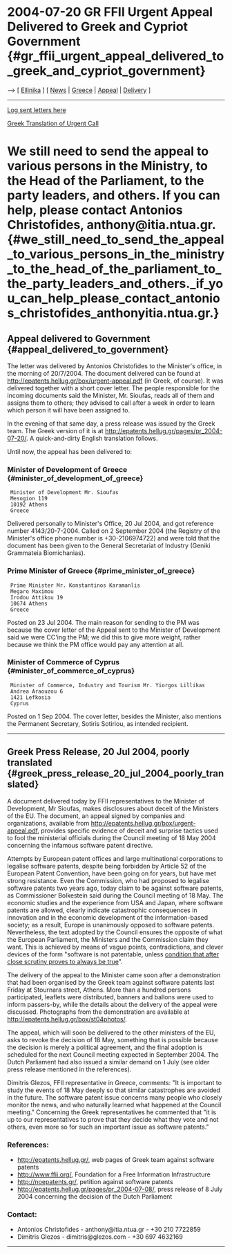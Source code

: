 # 2004-07-20 GR FFII Urgent Appeal Delivered to Greek and Cypriot Government {#gr_ffii_urgent_appeal_delivered_to_greek_and_cypriot_government}

\--\> \[ [ Ellinika](LtrCons0406RecvGrEl "wikilink") \] \[ [
News](SwpatcninoEn "wikilink") \| [ Greece](SwpatgrEn "wikilink") \| [
Appeal](LtrCons0406En "wikilink") \| [
Delivery](LtrConsRecv0406En "wikilink") \]

------------------------------------------------------------------------

[ Log sent letters here](LtrConsSendGr0406En "wikilink")

[Greek Translation of Urgent
Call](http://epatents.hellug.gr/box/urgent-appeal.pdf "wikilink")

# We still need to send the appeal to various persons in the Ministry, to the Head of the Parliament, to the party leaders, and others. If you can help, please contact Antonios Christofides, anthony\@itia.ntua.gr. {#we_still_need_to_send_the_appeal_to_various_persons_in_the_ministry_to_the_head_of_the_parliament_to_the_party_leaders_and_others._if_you_can_help_please_contact_antonios_christofides_anthonyitia.ntua.gr.}

## Appeal delivered to Government {#appeal_delivered_to_government}

The letter was delivered by Antonios Christofides to the Minister\'s
office, in the morning of 20/7/2004. The document delivered can be found
at <http://epatents.hellug.gr/box/urgent-appeal.pdf> (in Greek, of
course). It was delivered together with a short cover letter. The people
responsible for the incoming documents said the Minister, Mr. Sioufas,
reads all of them and assigns them to others; they advised to call after
a week in order to learn which person it will have been assigned to.

In the evening of that same day, a press release was issued by the Greek
team. The Greek version of it is at
<http://epatents.hellug.gr/pages/pr_2004-07-20/>. A quick-and-dirty
English translation follows.

Until now, the appeal has been delivered to:

### Minister of Development of Greece {#minister_of_development_of_greece}

` Minister of Development Mr. Sioufas`\
` Mesogion 119`\
` 10192 Athens`\
` Greece`

Delivered personally to Minister\'s Office, 20 Jul 2004, and got
reference number 4143/20-7-2004. Called on 2 September 2004 (the
Registry of the Minister\'s office phone number is +30-2106974722) and
were told that the document has been given to the General Secretariat of
Industry (Geniki Grammateia Biomichanias).

### Prime Minister of Greece {#prime_minister_of_greece}

` Prime Minister Mr. Konstantinos Karamanlis`\
` Megaro Maximou`\
` Irodou Attikou 19`\
` 10674 Athens`\
` Greece`

Posted on 23 Jul 2004. The main reason for sending to the PM was because
the cover letter of the Appeal sent to the Minister of Development said
we were CC\'ing the PM; we did this to give more weight, rather because
we think the PM office would pay any attention at all.

### Minister of Commerce of Cyprus {#minister_of_commerce_of_cyprus}

` Minister of Commerce, Industry and Tourism Mr. Yiorgos Lillikas`\
` Andrea Araouzou 6`\
` 1421 Lefkosia`\
` Cyprus`

Posted on 1 Sep 2004. The cover letter, besides the Minister, also
mentions the Permanent Secretary, Sotiris Sotiriou, as intended
recipient.

------------------------------------------------------------------------

## Greek Press Release, 20 Jul 2004, poorly translated {#greek_press_release_20_jul_2004_poorly_translated}

A document delivered today by FFII representatives to the Minister of
Development, Mr Sioufas, makes disclosures about deceit of the Ministers
of the EU. The document, an appeal signed by companies and
organizations, available from
<http://epatents.hellug.gr/box/urgent-appeal.pdf>, provides specific
evidence of deceit and surprise tactics used to fool the ministerial
officials during the Council meeting of 18 May 2004 concerning the
infamous software patent directive.

Attempts by European patent offices and large multinational corporations
to legalise software patents, despite being forbidden by Article 52 of
the European Patent Convention, have been going on for years, but have
met strong resistance. Even the Commission, who had proposed to legalise
software patents two years ago, today claim to be against software
patents, as Commissioner Bolkestein said during the Council meeting of
18 May. The economic studies and the experience from USA and Japan,
where software patents are allowed, clearly indicate catastrophic
consequences in innovation and in the economic development of the
information-based society; as a result, Europe is unanimously opposed to
software patents. Nevertheless, the text adopted by the Council ensures
the opposite of what the European Parliament, the Ministers and the
Commission claim they want. This is achieved by means of vague points,
contradictions, and clever devices of the form \"software is not
patentable, unless [condition that after close scrutiny proves to always
be true](complex "wikilink")\".

The delivery of the appeal to the Minister came soon after a
demonstration that had been organised by the Greek team against software
patents last Friday at Stournara street, Athens. More than a hundred
persons participated, leaflets were distributed, banners and ballons
were used to inform passers-by, while the details about the delivery of
the appeal were discussed. Photographs from the demonstration are
available at <http://epatents.hellug.gr/box/st04photos/>.

The appeal, which will soon be delivered to the other ministers of the
EU, asks to revoke the decision of 18 May, something that is possible
because the decision is merely a political agreement, and the final
adoption is scheduled for the next Council meeting expected in September
2004. The Dutch Parliament had also issued a similar demand on 1 July
(see older press release mentioned in the references).

Dimitris Glezos, FFII representative in Greece, comments: \"It is
important to study the events of 18 May deeply so that similar
catastrophes are avoided in the future. The software patent issue
concerns many people who closely monitor the news, and who naturally
learned what happened at the Council meeting.\" Concerning the Greek
representatives he commented that \"it is up to our representatives to
prove that they decide what they vote and not others, even more so for
such an important issue as software patents.\"

### References:

-   <http://epatents.hellug.gr/>, web pages of Greek team against
    software patents
-   <http://www.ffii.org/>, Foundation for a Free Information
    Infrastructure
-   <http://noepatents.gr/>, petition against software patents
-   <http://epatents.hellug.gr/pages/pr_2004-07-08/>, press release of 8
    July 2004 concerning the decision of the Dutch Parliament

### Contact:

-   Antonios Christofides - anthony\@itia.ntua.gr - +30 210 7722859
-   Dimitris Glezos - dimitris\@glezos.com - +30 697 4632169

------------------------------------------------------------------------
